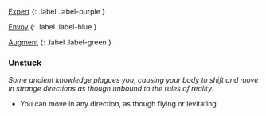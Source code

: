 
[Expert](Game/Expert-List)
{: .label .label-purple }

[Envoy](Game/Envoy)
{: .label .label-blue }

[Augment](Game/Augment-List) 
{: .label .label-green }
### Unstuck
*Some ancient knowledge plagues you, causing your body to shift and move in strange directions as though unbound to the rules of reality.*
* You can move in any direction, as though flying or levitating.

